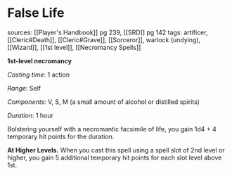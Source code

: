 # False Life
sources: [[Player's Handbook]] pg 239, [[SRD]] pg 142
tags: artificer, [[Cleric#Death]], [[Cleric#Grave]], [[Sorceror]], warlock (undying), [[Wizard]], [[1st level]], [[Necromancy Spells]]

**1st-level necromancy**

*Casting time*: 1 action

*Range*: Self

*Components*: V, S, M (a small amount of alcohol or distilled spirits)

*Duration*: 1 hour

Bolstering yourself with a necromantic facsimile of life, you gain 1d4 + 4 temporary hit points for the duration.

**At Higher Levels.** When you cast this spell using a spell slot of 2nd level or higher, you gain 5 additional temporary hit points for each slot level above 1st.
